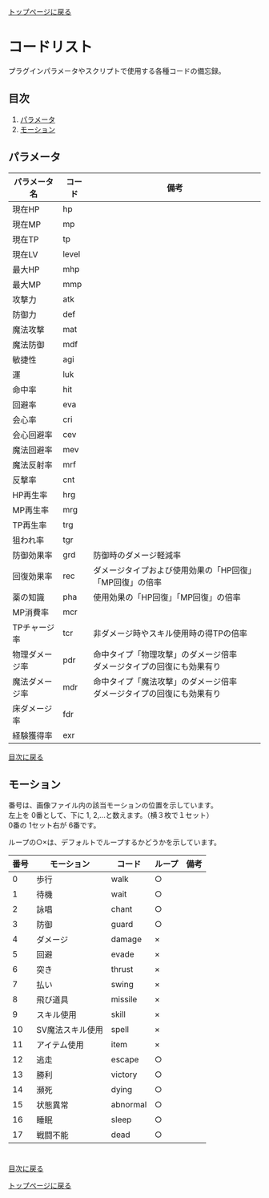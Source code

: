 [トップページに戻る](README.md)

# コードリスト

プラグインパラメータやスクリプトで使用する各種コードの備忘録。

## 目次

1. [パラメータ](#パラメータ)
2. [モーション](#モーション)

## パラメータ

| パラメータ名 | コード | 備考 |
| --- | --- | --- |
| 現在HP | hp |  |
| 現在MP | mp |  |
| 現在TP | tp |  |
| 現在LV | level |  |
| 最大HP | mhp |  |
| 最大MP | mmp |  |
| 攻撃力 | atk |  |
| 防御力 | def |  |
| 魔法攻撃 | mat |  |
| 魔法防御 | mdf |  |
| 敏捷性 | agi |  |
| 運 | luk |  |
| 命中率 | hit |  |
| 回避率 | eva |  |
| 会心率 | cri |  |
| 会心回避率 | cev |  |
| 魔法回避率 | mev |  |
| 魔法反射率 | mrf |  |
| 反撃率 | cnt |  |
| HP再生率 | hrg |  |
| MP再生率 | mrg |  |
| TP再生率 | trg |  |
| 狙われ率 | tgr |  |
| 防御効果率 | grd | 防御時のダメージ軽減率 |
| 回復効果率 | rec | ダメージタイプおよび使用効果の「HP回復」「MP回復」の倍率 |
| 薬の知識 | pha | 使用効果の「HP回復」「MP回復」の倍率 |
| MP消費率 | mcr |  |
| TPチャージ率 | tcr | 非ダメージ時やスキル使用時の得TPの倍率 |
| 物理ダメージ率 | pdr | 命中タイプ「物理攻撃」のダメージ倍率<br>ダメージタイプの回復にも効果有り |
| 魔法ダメージ率 | mdr | 命中タイプ「魔法攻撃」のダメージ倍率<br>ダメージタイプの回復にも効果有り |
| 床ダメージ率 | fdr |  |
| 経験獲得率 | exr |  |

[目次に戻る](#目次)

## モーション

番号は、画像ファイル内の該当モーションの位置を示しています。<br>
左上を 0番として、下に 1, 2,...と数えます。（横３枚で１セット）<br>
0番の 1セット右が 6番です。

ループの○×は、デフォルトでループするかどうかを示しています。

| 番号 | モーション | コード | ループ | 備考 |
| --- | --- | --- | --- | --- |
| 0 | 歩行 | walk | ○ |  |
| 1 | 待機 | wait | ○ |  |
| 2 | 詠唱 | chant | ○ |  |
| 3 | 防御 | guard | ○ |  |
| 4 | ダメージ | damage | × |  |
| 5 | 回避 | evade | × |  |
| 6 | 突き | thrust | × |  |
| 7 | 払い | swing | × |  |
| 8 | 飛び道具 | missile | × |  |
| 9 | スキル使用 | skill | × |  |
| 10 | SV魔法スキル使用 | spell | × |  |
| 11 | アイテム使用 | item | × |  |
| 12 | 逃走 | escape | ○ |  |
| 13 | 勝利 | victory | ○ |  |
| 14 | 瀕死 | dying | ○ |  |
| 15 | 状態異常 | abnormal | ○ |  |
| 16 | 睡眠 | sleep | ○ |  |
| 17 | 戦闘不能 | dead | ○ |  |

#
[目次に戻る](#目次)

[トップページに戻る](README.md)